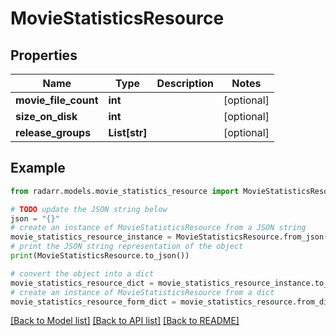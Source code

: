 # MovieStatisticsResource


## Properties

Name | Type | Description | Notes
------------ | ------------- | ------------- | -------------
**movie_file_count** | **int** |  | [optional] 
**size_on_disk** | **int** |  | [optional] 
**release_groups** | **List[str]** |  | [optional] 

## Example

```python
from radarr.models.movie_statistics_resource import MovieStatisticsResource

# TODO update the JSON string below
json = "{}"
# create an instance of MovieStatisticsResource from a JSON string
movie_statistics_resource_instance = MovieStatisticsResource.from_json(json)
# print the JSON string representation of the object
print(MovieStatisticsResource.to_json())

# convert the object into a dict
movie_statistics_resource_dict = movie_statistics_resource_instance.to_dict()
# create an instance of MovieStatisticsResource from a dict
movie_statistics_resource_form_dict = movie_statistics_resource.from_dict(movie_statistics_resource_dict)
```
[[Back to Model list]](../README.md#documentation-for-models) [[Back to API list]](../README.md#documentation-for-api-endpoints) [[Back to README]](../README.md)


